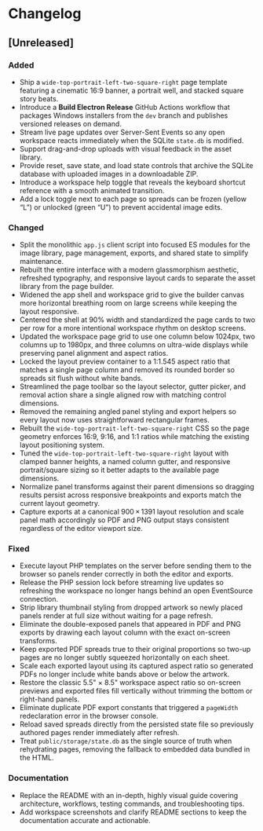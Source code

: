 # Changelog

## [Unreleased]

### Added

- Ship a `wide-top-portrait-left-two-square-right` page template featuring a cinematic 16:9 banner, a portrait well, and stacked square story beats.
- Introduce a **Build Electron Release** GitHub Actions workflow that packages Windows installers from the `dev` branch and publishes versioned releases on demand.
- Stream live page updates over Server-Sent Events so any open workspace reacts immediately when the SQLite `state.db` is modified.
- Support drag-and-drop uploads with visual feedback in the asset library.
- Provide reset, save state, and load state controls that archive the SQLite database with uploaded images in a downloadable ZIP.
- Introduce a workspace help toggle that reveals the keyboard shortcut reference with a smooth animated transition.
- Add a lock toggle next to each page so spreads can be frozen (yellow “L”) or unlocked (green “U”) to prevent accidental image edits.

### Changed

- Split the monolithic `app.js` client script into focused ES modules for the image library, page management, exports, and shared state to simplify maintenance.
- Rebuilt the entire interface with a modern glassmorphism aesthetic, refreshed typography, and responsive layout cards to separate the asset library from the page builder.
- Widened the app shell and workspace grid to give the builder canvas more horizontal breathing room on large screens while keeping the layout responsive.
- Centered the shell at 90% width and standardized the page cards to two per row for a more intentional workspace rhythm on desktop screens.
- Updated the workspace page grid to use one column below 1024px, two columns up to 1980px, and three columns on ultra-wide displays while preserving panel alignment and aspect ratios.
- Locked the layout preview container to a 1:1.545 aspect ratio that matches a single page column and removed its rounded border so spreads sit flush without white bands.
- Streamlined the page toolbar so the layout selector, gutter picker, and removal action share a single aligned row with matching control dimensions.
- Removed the remaining angled panel styling and export helpers so every layout now uses straightforward rectangular frames.
- Rebuilt the `wide-top-portrait-left-two-square-right` CSS so the page geometry enforces 16:9, 9:16, and 1:1 ratios while matching the existing layout positioning system.
- Tuned the `wide-top-portrait-left-two-square-right` layout with clamped banner heights, a named column gutter, and responsive portrait/square sizing so it better adapts to the available page dimensions.
- Normalize panel transforms against their parent dimensions so dragging results persist across responsive breakpoints and exports match the current layout geometry.
- Capture exports at a canonical 900 × 1391 layout resolution and scale panel math accordingly so PDF and PNG output stays consistent regardless of the editor viewport size.

### Fixed

- Execute layout PHP templates on the server before sending them to the browser so panels render correctly in both the editor and exports.
- Release the PHP session lock before streaming live updates so refreshing the workspace no longer hangs behind an open EventSource connection.
- Strip library thumbnail styling from dropped artwork so newly placed panels render at full size without waiting for a page refresh.
- Eliminate the double-exposed panels that appeared in PDF and PNG exports by drawing each layout column with the exact on-screen transforms.
- Keep exported PDF spreads true to their original proportions so two-up pages are no longer subtly squeezed horizontally on each sheet.
- Scale each exported layout using its captured aspect ratio so generated PDFs no longer include white bands above or below the artwork.
- Restore the classic 5.5" × 8.5" workspace aspect ratio so on-screen previews and exported files fill vertically without trimming the bottom or right-hand panels.
- Eliminate duplicate PDF export constants that triggered a `pageWidth` redeclaration error in the browser console.
- Reload saved spreads directly from the persisted state file so previously authored pages render immediately after refresh.
- Treat `public/storage/state.db` as the single source of truth when rehydrating pages, removing the fallback to embedded data bundled in the HTML.

### Documentation

- Replace the README with an in-depth, highly visual guide covering architecture, workflows, testing commands, and troubleshooting tips.
- Add workspace screenshots and clarify README sections to keep the documentation accurate and actionable.
